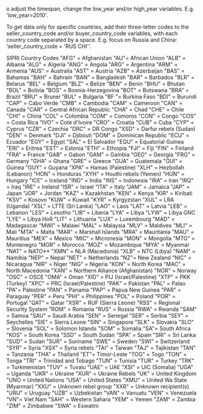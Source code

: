 o adjust the timespan, change the low_year and/or high_year variables. E.g. 'low_year=2010'.

To get data only for specific countries, add their three-letter codes to the seller_country_code and/or buyer_country_code variables, with each country code separated by a space. E.g. focus on Russia and China: ‘seller_country_code = 'RUS CHI'’.

SIPRI Country Codes
"AFG" = Afghanistan
"AU"= African Union
"ALB" = Albania
"ALG" = Algeria
"ANG" = Angola
"ARG" = Argentina
"ARM" = Armenia
"AUS" = Australia
"AST" = Austria
"AZB" = Azerbaijan
"BAS" = Bahamas
"BAH" = Bahrain
"BAN" = Bangladesh
"BAR" = Barbados
"BLR" = Belarus
"BEL" = Belgium
"BLZ" = Belize
"BEN" = Benin
"BHU" = Bhutan
"BOL" = Bolivia
"BOS" = Bosnia-Herzegovina
"BOT" = Botswana
"BRA" = Brazil
"BRU" = Brunei
"BUL" = Bulgaria
"BF "= Burkina Faso
"BDI" = Burundi
"CAP" = Cabo Verde
"CMB" = Cambodia
"CAM" = Cameroon
"CAN" = Canada
"CAR" = Central African Republic
"CHA" = Chad
"CHE" = Chile
"CHI" = China
"COL" = Colombia
"COM" = Comoros
"CON" = Congo
"COS" = Costa Rica
"IVO" = Cote d'Ivoire
"CRO" = Croatia
"CUB" = Cuba
"CYP" = Cyprus
"CZR" = Czechia
"DRC" = DR Congo
"XSD" = Darfur rebels (Sudan)
"DEN" = Denmark
"DJI" = Djibouti
"DOM" = Dominican Republic
"ECU" = Ecuador
"EGY" = Egypt
"SAL" = El Salvador
"EQU" = Equatorial Guinea
"ERI" = Eritrea
"EST" = Estonia
"ETH" = Ethiopia
"FJI" = Fiji
"FIN" = Finland
"FRA" = France
"GAB" = Gabon
"GAM" = Gambia
"GEO" = Georgia
"FRG" = Germany
"GHA" = Ghana
"GRE" = Greece
"GUA" = Guatemala
"GUI" = Guinea
"GUY" = Guyana
"XPA" = Hamas (Palestine)
"XLH" = Hezbollah (Lebanon)
"HON" = Honduras
"XYH" = Houthi rebels (Yemen)
"HUN" = Hungary
"ICE" = Iceland
"IND" = India
"INS" = Indonesia
"IRA" = Iran
"IRQ" = Iraq
"IRE" = Ireland
"ISR" = Israel
"ITA" = Italy
"JAM" = Jamaica
"JAP" = Japan
"JOR" = Jordan
"KAZ" = Kazakhstan
"KEN" = Kenya
"KIR" = Kiribati
"KSV" = Kosovo
"KUW" = Kuwait
"KYR" = Kyrgyzstan
"XUL" = LRA (Uganda)
"XSL" = LTTE (Sri Lanka)
"LAO" = Laos
"LAT" = Latvia
"LEB" = Lebanon
"LES" = Lesotho
"LIB" = Liberia
"LYA" = Libya
"LYW" = Libya GNC
"LYE" = Libya HoR
"LIT" = Lithuania
"LUX" = Luxembourg
"MAD" = Madagascar
"MWI" = Malawi
"MAL" = Malaysia
"MLV" = Maldives
"MLI" = Mali
"MTA" = Malta
"MAR" = Marshall Islands
"MRA" = Mauritania
"MAU" = Mauritius
"MEX" = Mexico
"MIC" = Micronesia
"MON" = Mongolia
"MTG" = Montenegro
"MOR" = Morocco
"MOZ" = Mozambique
"MYA" = Myanmar
"NAT" = NATO**
"XMN" = NLA (Macedonia)
"XLB" = NTC (Libya)
"NAM" = Namibia
"NEP" = Nepal
"NET" = Netherlands
"NZ"= New Zealand
"NIC" = Nicaragua
"NIR" = Niger
"NIG" = Nigeria
"KON" = North Korea
"MAC" = North Macedonia
"XAN" = Northern Alliance (Afghanistan)
"NOR" = Norway
"OSC" = OSCE
"OMA" = Oman
"XID" = PIJ (Israel/Palestine)
"XTP" = PKK (Turkey)
"XPC" = PRC (Israel/Palestine)
"PAK" = Pakistan
"PAL" = Palau
"PA"= Palestine
"PAN" = Panama
"PAP" = Papua New Guinea
"PAR" = Paraguay
"PER" = Peru
"PHI" = Philippines
"POL" = Poland
"POR" = Portugal
"QAT" = Qatar
"XSR" = RUF (Sierra Leone)
"RSS" = Regional Security System
"ROM" = Romania
"RUS" = Russia
"RWA" = Rwanda
"SAM" = Samoa
"SAU" = Saudi Arabia
"SEN" = Senegal
"SER" = Serbia
"SEY" = Seychelles
"SIE" = Sierra Leone
"SIN" = Singapore
"SLK" = Slovakia
"SLO" = Slovenia
"SOL" = Solomon Islands
"SOM" = Somalia
"SA"= South Africa
"KOS" = South Korea
"SSD" = South Sudan
"SPA" = Spain
"SRI" = Sri Lanka
"SUD" = Sudan
"SUR" = Suriname
"SWE" = Sweden
"SWI" = Switzerland
"SYR" = Syria
"XSX" = Syria rebels
"TAI" = Taiwan
"TAJ" = Tajikistan
"TAN" = Tanzania
"THA" = Thailand
"ET"= Timor-Leste
"TOG" = Togo
"TON" = Tonga
"TRI" = Trinidad and Tobago
"TUN" = Tunisia
"TUR" = Turkey
"TRK" = Turkmenistan
"TUV" = Tuvalu
"UAE" = UAE
"XSI" = UIC (Somalia)
"UGA" = Uganda
"UKR" = Ukraine
"XUR" = Ukraine Rebels
"UK" = United Kingdom
"UNO = United Nations
"USA" = United States
"XMU" = United Wa State (Myanmar)
"XXU" = Unknown rebel group
"XXR" = Unknown recipient(s)
"URU" = Uruguay
"UZB" = Uzbekistan
"VAN" = Vanuatu
"VEN" = Venezuela
"VN"= Viet Nam
"SAH" = Western Sahara
"YEM" = Yemen
"ZAM" = Zambia
"ZIM" = Zimbabwe
"SWA" = Eswatini
